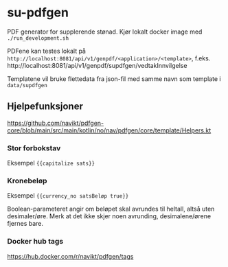 # su-pdfgen
PDF generator for supplerende stønad. Kjør lokalt docker image med  `./run_development.sh`

PDFene kan testes lokalt på `http://localhost:8081/api/v1/genpdf/<application>/<template>`, f.eks.
http://localhost:8081/api/v1/genpdf/supdfgen/vedtakInnvilgelse

Templatene vil bruke flettedata fra json-fil med samme navn som template i `data/supdfgen`

## Hjelpefunksjoner

https://github.com/navikt/pdfgen-core/blob/main/src/main/kotlin/no/nav/pdfgen/core/template/Helpers.kt

### Stor forbokstav

Eksempel `{{capitalize sats}}`

### Kronebeløp

Eksempel `{{currency_no satsBeløp true}}`

Boolean-parameteret angir om beløpet skal avrundes til heltall, altså uten desimaler/øre. Merk at det ikke skjer noen avrunding,
desimalene/ørene fjernes bare.

### Docker hub tags
https://hub.docker.com/r/navikt/pdfgen/tags
